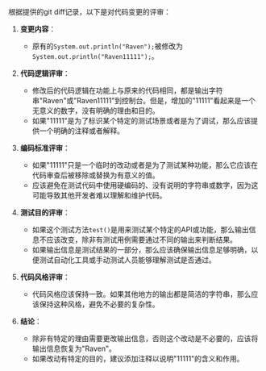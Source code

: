 根据提供的git diff记录，以下是对代码变更的评审：

1. **变更内容**：
   - 原有的`System.out.println("Raven");`被修改为`System.out.println("Raven11111");`。

2. **代码逻辑评审**：
   - 修改后的代码逻辑在功能上与原来的代码相同，都是输出字符串"Raven"或"Raven11111"到控制台。但是，增加的"11111"看起来是一个无意义的数字，没有明确的理由和目的。
   - 如果"11111"是为了标识某个特定的测试场景或者是为了调试，那么应该提供一个明确的注释或者解释。

3. **编码标准评审**：
   - 如果"11111"只是一个临时的改动或者是为了测试某种功能，那么它应该在代码审查后被移除或替换为有意义的值。
   - 应该避免在测试代码中使用硬编码的、没有说明的字符串或数字，因为这可能导致其他开发者难以理解和维护代码。

4. **测试目的评审**：
   - 如果这个测试方法`test()`是用来测试某个特定的API或功能，那么输出信息不应该改变，除非有测试用例需要通过不同的输出来判断结果。
   - 如果输出信息是测试结果的一部分，那么应该确保输出信息足够明确，以便测试自动化工具或手动测试人员能够理解测试是否通过。

5. **代码风格评审**：
   - 代码风格应该保持一致。如果其他地方的输出都是简洁的字符串，那么应该保持这种风格，避免不必要的复杂性。

6. **结论**：
   - 除非有特定的理由需要更改输出信息，否则这个改动是不必要的，应该将输出信息恢复为"Raven"。
   - 如果改动有特定的目的，建议添加注释以说明"11111"的含义和作用。